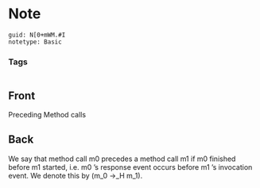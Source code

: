 # Note
```
guid: N[0+mWM.#I
notetype: Basic
```

### Tags
```
```

## Front
Preceding Method calls

## Back
We say that method call m0 precedes a method call m1 if m0 finished before m1 started, i.e. m0 ’s
response event occurs before m1 ’s invocation event. We denote this by \(m_0 →_H m_1\).
